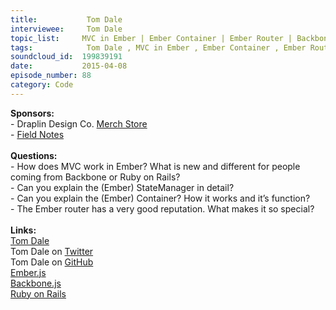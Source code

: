 ```yaml
--- 
title:           Tom Dale 
interviewee:     Tom Dale 
topic_list:     MVC in Ember | Ember Container | Ember Router | Backbone use cases | StateManager | Angular.js | Complexity budget | Island of richness
tags:            Tom Dale , MVC in Ember , Ember Container , Ember Router , Backbone use cases , StateManager , Angular.js , Complexity budget , Island of richness
soundcloud_id:  199839191
date:           2015-04-08
episode_number: 88
category: Code
---
```


<p class="show_notes_display"><b>Sponsors:<br></b>- Draplin Design Co. <a rel="nofollow" target="_blank" href="http://draplin.com/merch/">Merch Store</a><br>- <a rel="nofollow" target="_blank" href="http://fieldnotesbrand.com/">Field Notes</a><br><b><br>Questions:</b><br>- How does MVC work in Ember? What is new and different for people coming from Backbone or Ruby on Rails?<br>- Can you explain the (Ember) StateManager in detail?<br>- Can you explain the (Ember) Container? How it works and it’s function?<br>- The Ember router has a very good reputation. What makes it so special?<br><b><br>Links:</b><br><a rel="nofollow" target="_blank" href="http://tomdale.net/">Tom Dale</a><br>Tom Dale on <a rel="nofollow" target="_blank" href="https://twitter.com/tomdale">Twitter</a> <br>Tom Dale on <a rel="nofollow" target="_blank" href="https://github.com/tomdale">GitHub</a><br><a rel="nofollow" target="_blank" href="http://emberjs.com/">Ember.js</a><br><a rel="nofollow" target="_blank" href="http://">Backbone.js</a><br><a rel="nofollow" target="_blank" href="http://rubyonrails.org/">Ruby on Rails</a><br><br></p>
